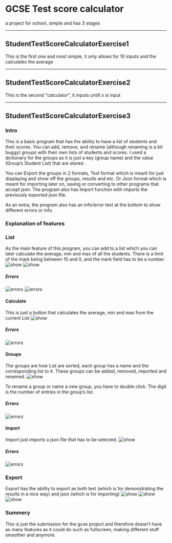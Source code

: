 # GCSE Test score calculator
a project for school, simple and has 3 stages

---

## StudentTestScoreCalculatorExercise1
This is the first one and most simple, it only allows for 10 inputs and the calculates the average

---

## StudentTestScoreCalculatorExercise2
This is the second "calculator", it inputs untill x is input

---

## StudentTestScoreCalculatorExercise3 

### Intro
This is a basic program that has the ability to have a list of students and their scores. You can add, remove, and rename (although renaming is a bit buggy) groups with their own lists of students and scores. I used a dictionary for the groups as it is just a key (group name) and the value (Group’s Student List) that are stored.

You can Export the groups in 2 formats, Text format which is meant for just displaying and show off the groups, results and etc. Or Json format which is meant for importing later on, saving or converting to other programs that accept json. The program also has Import function with imports the previously exported json file. 

As an extra, the program also has an info/error text at the bottom to show different errors or info.
### Explanation of features
### List
As the main feature of this program, you can add to a list which you can later calculate the average, min and max of all the students. There is a limit of the mark being between 10 and 0, and the mark field has to be a number
![show](https://github.com/Ruski1/Test-Score-Average-Calculator/tree/main/Images/image1.png?raw=true)
![show](https://github.com/Ruski1/Test-Score-Average-Calculator/tree/main/Images/image2.png?raw=true)
##### Errors
![errors](https://github.com/Ruski1/Test-Score-Average-Calculator/tree/main/Images/image3.png?raw=true)
![errors](https://github.com/Ruski1/Test-Score-Average-Calculator/tree/main/Images/image4.png?raw=true)

#### Calculate
This is just a button that calculates the average, min and max from the current List
![show](https://github.com/Ruski1/Test-Score-Average-Calculator/tree/main/Images/image5.png?raw=true)
##### Errors
![errors](https://github.com/Ruski1/Test-Score-Average-Calculator/tree/main/Images/image6.png?raw=true)

#### Groups
The groups are how List are sorted, each group has a name and the corresponding list to it. These groups can be added, removed, imported and renamed. 
![show](https://github.com/Ruski1/Test-Score-Average-Calculator/tree/main/Images/image7.png?raw=true)

To rename a group or name a new group, you have to double click. The digit is the number of entries in the group’s list.
##### Errors
![errors](https://github.com/Ruski1/Test-Score-Average-Calculator/tree/main/Images/image8.png?raw=true)

#### Import
Import just imports a json file that has to be selected.
![show](https://github.com/Ruski1/Test-Score-Average-Calculator/tree/main/Images/image9.png?raw=true)
##### Errors
![errors](https://github.com/Ruski1/Test-Score-Average-Calculator/tree/main/Images/image10.png?raw=true)

### Export
Export has the ability to export as both text (which is for demonstrating the results in a nice way) and json (which is for importing)
![show](https://github.com/Ruski1/Test-Score-Average-Calculator/tree/main/Images/image11.png?raw=true)
![show](https://github.com/Ruski1/Test-Score-Average-Calculator/tree/main/Images/image12.png?raw=true)
![show](https://github.com/Ruski1/Test-Score-Average-Calculator/tree/main/Images/image13.png?raw=true)

### Summery
This is just the submission for the gcse project and therefore doesn’t have as many features as it could do such as fullscreen, making different stuff smoother and anymore.
